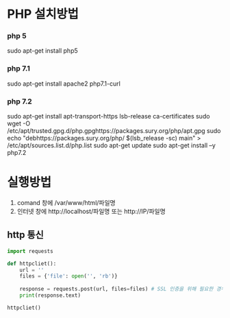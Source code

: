 # PHP 설치방법

### php 5
sudo apt-get install php5

### php 7.1
sudo apt-get install apache2 php7.1-curl	

### php 7.2
sudo apt-get install apt-transport-https lsb-release ca-certificates
sudo wget -O /etc/apt/trusted.gpg.d/php.gpghttps://packages.sury.org/php/apt.gpg
sudo echo "debhttps://packages.sury.org/php/ $(lsb_release -sc) main" > /etc/apt/sources.list.d/php.list
sudo apt-get update
sudo apt-get install –y php7.2

# 실행방법 
1) comand 창에 /var/www/html/파일명
2) 인터넷 창에 http://localhost/파일명 또는 http://IP/파일명


## http 통신

```python
import requests

def httpcliet():
	url = ''
	files = {'file': open('', 'rb')}
	
	response = requests.post(url, files=files) # SSL 인증을 위해 필요한 경우
	print(response.text)

httpcliet()


```